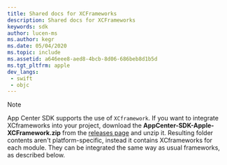 ```yaml
---
title: Shared docs for XCFrameworks
description: Shared docs for XCFrameworks
keywords: sdk
author: lucen-ms
ms.author: kegr
ms.date: 05/04/2020
ms.topic: include
ms.assetid: a646eee8-aed8-4bcb-8d06-686beb8d1b5d
ms.tgt_pltfrm: apple
dev_langs:  
 - swift
 - objc
---
```


> [!NOTE]
> App Center SDK supports the use of `XCframework`. If you want to integrate XCframeworks into your project, download the **AppCenter-SDK-Apple-XCFramework.zip** from the [releases page](https://github.com/microsoft/appcenter-sdk-apple/releases) and unzip it. Resulting folder contents aren't platform-specific, instead it contains XCframeworks for each module. They can be integrated the same way as usual frameworks, as described below.
